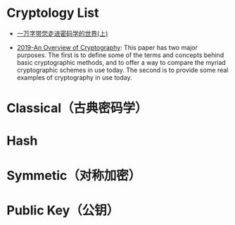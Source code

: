 # Cryptology List

- [一万字带您走进密码学的世界(上)](http://www.ehcoo.com/cryptology.html)

- [2019-An Overview of Cryptography](https://www.garykessler.net/library/crypto.html#purpose): This paper has two major purposes. The first is to define some of the terms and concepts behind basic cryptographic methods, and to offer a way to compare the myriad cryptographic schemes in use today. The second is to provide some real examples of cryptography in use today.

# Classical（古典密码学）

# Hash

# Symmetic（对称加密）

# Public Key（公钥）
